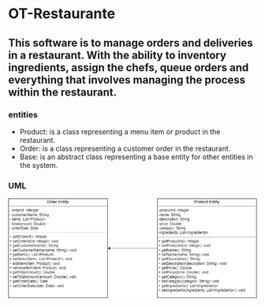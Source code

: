 # OT-Restaurante

## This software is to manage orders and deliveries in a restaurant. With the ability to inventory ingredients, assign the chefs, queue orders and everything that involves managing the process within the restaurant.

### entities

* Product: is a class representing a menu item or product in the restaurant.
* Order: is a class representing a customer order in the restaurant.
* Base: is an abstract class representing a base entity for other entities in the system.

### UML

![UML](images/2.orderEntity_UML.png)

